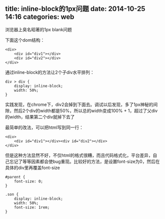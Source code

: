 title: inline-block的1px问题
date: 2014-10-25 14:16
categories: web
---
浏览器上臭名昭著的1px blank问题
<!--more-->

下面这个dom结构：
```
<div>
    <div id="div1"></div>
    <div id="div2"></div>
</div>
```
通过inline-block的方法让2个子div水平排列：
```
div > div {
    display: inline-block;
    width: 50%;
}
```

实践发现，在chrome下，div2会掉到下面去。调试以后发现，多了1px神秘的间隙，然后2个div的width都是50%，所以总的width变成100% + 1，超过了父div的width，结果第二个div就掉下去了

最简单的改法，可以把html写到同一行：

```
<div>
    <div id="div1"></div><div id="div2"></div>
</div>
```
但是这种方法显然不好，不仅html的格式很糟，而且代码格式化，平台差异，自己忘记了等等因素都会使bug重现。比较好的方法，是设置font-size为0，然后在具体的div里再覆盖font-size

```
#parent {
    font-size: 0;
}

.son {
    display: inline-block;
    width: 50%;
    font-size: 1rem;
}
```